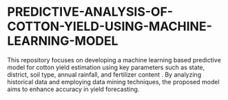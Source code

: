 # PREDICTIVE-ANALYSIS-OF-COTTON-YIELD-USING-MACHINE-LEARNING-MODEL
This repository focuses on developing a machine learning based predictive model for cotton yield estimation using key parameters such as state, district, soil type, annual rainfall, and fertilizer content . By analyzing historical data and employing data mining techniques, the proposed model aims to enhance accuracy in yield forecasting.
